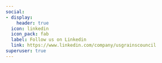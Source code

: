 ```yaml
---
social:
- display:
    header: true
  icon: linkedin
  icon_pack: fab
  label: Follow us on Linkedin
  link: https://www.linkedin.com/company/usgrainscouncil
superuser: true
---
```

